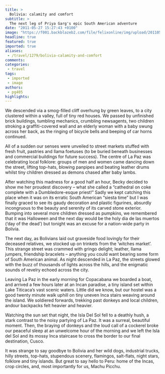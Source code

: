 ```yaml
---
title: >
  Bolivia: calamity and comfort
subtitle: >
  The next leg of Priya Garg's epic South American adventure
date: "2011-05-27 15:27:43 +0100"
image: "https://f001.backblazeb2.com/file/felixonline/img/upload/201105271627-felix-bolivian-dancers.jpg"
headline: true
featured: true
imported: true
aliases:
 - /travel/1279/bolivia-calamity-and-comfort
comments:
categories:
 - travel
tags:
 - imported
 - image
authors:
 - pg405
highlights:
---
```


We descended via a smog-filled cliff overhung by green leaves, to a city clustered within a valley, full of tiny red houses. We passed by unfinished brick buildings, tumbling mechanics, crumbling newsagents, two children stroking a graffiti-covered wall and an elderly woman with a baby swung across her back, as the ringing of bicycle bells and beeping of car horns continued.

All of a sudden our senses were unveiled to street markets stuffed with fresh fruit, pastries and llama foetuses (to be buried beneath businesses and commercial buildings for future success). The centre of La Paz was celebrating local folklore: groups of men and women came dancing down the street, lifting top-hats, blowing panpipes and beating leather drums whilst tiny children dressed as demons chased after baby lambs.

After watching this madness for a good half an hour, Becky decided to show me her proudest discovery – what she called a “cathedral on coke complete with a Dumbledore-esque priest!” Sadly we kept catching this place when it was on its erratic South American “siesta time” but I was finally graced to see its gaudy decoration and plastic figurines, absurdly incongruous to the beauty and serenity of its carved stone exterior. Bumping into several more children dressed as pumpkins, we remembered that it was Halloween and the next day would be the holy dia de las muertos (‘day of the dead’) but tonight was an excuse for a nation-wide party in Bolivia.

The next day, as Bolivians laid out graveside food lovingly for their deceased relatives, we stocked up on trinkets from the ‘witches market’. This strange street was crammed with gringo delight; leather, llama jumpers, friendship bracelets – anything you could want bearing some form of South American animal. As night descended in La Paz, the streets glowed with the buzz of thousands of lights across the hills, and the enigmatic sounds of revelry echoed across the city.

Leaving La Paz in the early morning for Copacabana we boarded a boat, and arrived a few hours later at an Incan paradise, a tiny island set within Lake Titicaca’s vast scenic waters. Little did we know, but our hostel was a good twenty minute walk uphill on tiny uneven Inca stairs weaving around the island. We soldiered forwards, trekking past donkeys and local children, andour backpacks felt heavier and heavier.

Watching the sun set that night, the Isla Del Sol fell to a deathly hush, a stark contrast to the noisy partying of La Paz. It was a surreal, beautiful moment. Then, the braying of donkeys and the loud call of a cockerel broke our peaceful sleep at an unwelcome hour of the morning and we left the Isla del Sol and its mossy Inca staircase to cross the border to our final destination, Cusco.

It was strange to say goodbye to Bolivia and her wild dogs, industrial trucks, hilly streets, top-hats, stupendous scenery, flamingos, salt-flats, night stars, folklore and tiny islands. But great to say hello to Peru: home of the Incas, crop circles, and, most importantly for us, Machu Picchu.
